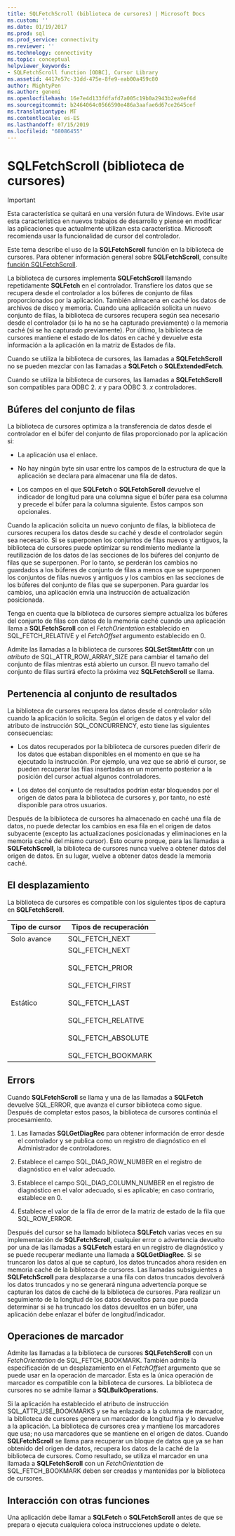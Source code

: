 ```yaml
---
title: SQLFetchScroll (biblioteca de cursores) | Microsoft Docs
ms.custom: ''
ms.date: 01/19/2017
ms.prod: sql
ms.prod_service: connectivity
ms.reviewer: ''
ms.technology: connectivity
ms.topic: conceptual
helpviewer_keywords:
- SQLFetchScroll function [ODBC], Cursor Library
ms.assetid: 4417e57c-31dd-475e-8fe9-eab00a459c80
author: MightyPen
ms.author: genemi
ms.openlocfilehash: 16e7e4d133fdfafd7a005c19b0a2943b2ea9ef6d
ms.sourcegitcommit: b2464064c0566590e486a3aafae6d67ce2645cef
ms.translationtype: MT
ms.contentlocale: es-ES
ms.lasthandoff: 07/15/2019
ms.locfileid: "68086455"
---
```

# <a name="sqlfetchscroll-cursor-library"></a>SQLFetchScroll (biblioteca de cursores)
> [!IMPORTANT]  
>  Esta característica se quitará en una versión futura de Windows. Evite usar esta característica en nuevos trabajos de desarrollo y piense en modificar las aplicaciones que actualmente utilizan esta característica. Microsoft recomienda usar la funcionalidad de cursor del controlador.  
  
 Este tema describe el uso de la **SQLFetchScroll** función en la biblioteca de cursores. Para obtener información general sobre **SQLFetchScroll**, consulte [función SQLFetchScroll](../../../odbc/reference/syntax/sqlfetchscroll-function.md).  
  
 La biblioteca de cursores implementa **SQLFetchScroll** llamando repetidamente **SQLFetch** en el controlador. Transfiere los datos que se recupera desde el controlador a los búferes de conjunto de filas proporcionados por la aplicación. También almacena en caché los datos de archivos de disco y memoria. Cuando una aplicación solicita un nuevo conjunto de filas, la biblioteca de cursores recupera según sea necesario desde el controlador (si lo ha no se ha capturado previamente) o la memoria caché (si se ha capturado previamente). Por último, la biblioteca de cursores mantiene el estado de los datos en caché y devuelve esta información a la aplicación en la matriz de Estados de fila.  
  
 Cuando se utiliza la biblioteca de cursores, las llamadas a **SQLFetchScroll** no se pueden mezclar con las llamadas a **SQLFetch** o **SQLExtendedFetch**.  
  
 Cuando se utiliza la biblioteca de cursores, las llamadas a **SQLFetchScroll** son compatibles para ODBC 2. *x* y para ODBC 3. *x* controladores.  
  
## <a name="rowset-buffers"></a>Búferes del conjunto de filas  
 La biblioteca de cursores optimiza a la transferencia de datos desde el controlador en el búfer del conjunto de filas proporcionado por la aplicación si:  
  
-   La aplicación usa el enlace.  
  
-   No hay ningún byte sin usar entre los campos de la estructura de que la aplicación se declara para almacenar una fila de datos.  
  
-   Los campos en el que **SQLFetch** o **SQLFetchScroll** devuelve el indicador de longitud para una columna sigue el búfer para esa columna y precede el búfer para la columna siguiente. Estos campos son opcionales.  
  
 Cuando la aplicación solicita un nuevo conjunto de filas, la biblioteca de cursores recupera los datos desde su caché y desde el controlador según sea necesario. Si se superponen los conjuntos de filas nuevos y antiguos, la biblioteca de cursores puede optimizar su rendimiento mediante la reutilización de los datos de las secciones de los búferes del conjunto de filas que se superponen. Por lo tanto, se perderán los cambios no guardados a los búferes de conjunto de filas a menos que se superponen los conjuntos de filas nuevos y antiguos y los cambios en las secciones de los búferes del conjunto de filas que se superponen. Para guardar los cambios, una aplicación envía una instrucción de actualización posicionada.  
  
 Tenga en cuenta que la biblioteca de cursores siempre actualiza los búferes del conjunto de filas con datos de la memoria caché cuando una aplicación llama a **SQLFetchScroll** con el *FetchOrientation* establecido en SQL_FETCH_RELATIVE y el *FetchOffset* argumento establecido en 0.  
  
 Admite las llamadas a la biblioteca de cursores **SQLSetStmtAttr** con un *atributo* de SQL_ATTR_ROW_ARRAY_SIZE para cambiar el tamaño del conjunto de filas mientras está abierto un cursor. El nuevo tamaño del conjunto de filas surtirá efecto la próxima vez **SQLFetchScroll** se llama.  
  
## <a name="result-set-membership"></a>Pertenencia al conjunto de resultados  
 La biblioteca de cursores recupera los datos desde el controlador sólo cuando la aplicación lo solicita. Según el origen de datos y el valor del atributo de instrucción SQL_CONCURRENCY, esto tiene las siguientes consecuencias:  
  
-   Los datos recuperados por la biblioteca de cursores pueden diferir de los datos que estaban disponibles en el momento en que se ha ejecutado la instrucción. Por ejemplo, una vez que se abrió el cursor, se pueden recuperar las filas insertadas en un momento posterior a la posición del cursor actual algunos controladores.  
  
-   Los datos del conjunto de resultados podrían estar bloqueados por el origen de datos para la biblioteca de cursores y, por tanto, no esté disponible para otros usuarios.  
  
 Después de la biblioteca de cursores ha almacenado en caché una fila de datos, no puede detectar los cambios en esa fila en el origen de datos subyacente (excepto las actualizaciones posicionadas y eliminaciones en la memoria caché del mismo cursor). Esto ocurre porque, para las llamadas a **SQLFetchScroll**, la biblioteca de cursores nunca vuelve a obtener datos del origen de datos. En su lugar, vuelve a obtener datos desde la memoria caché.  
  
## <a name="scrolling"></a>El desplazamiento  
 La biblioteca de cursores es compatible con los siguientes tipos de captura en **SQLFetchScroll**.  
  
|Tipo de cursor|Tipos de recuperación|  
|-----------------|-----------------|  
|Solo avance|SQL_FETCH_NEXT|  
|Estático|SQL_FETCH_NEXT<br /><br /> SQL_FETCH_PRIOR<br /><br /> SQL_FETCH_FIRST<br /><br /> SQL_FETCH_LAST<br /><br /> SQL_FETCH_RELATIVE<br /><br /> SQL_FETCH_ABSOLUTE<br /><br /> SQL_FETCH_BOOKMARK|  
  
## <a name="errors"></a>Errors  
 Cuando **SQLFetchScroll** se llama y una de las llamadas a **SQLFetch** devuelve SQL_ERROR, que avanza el cursor biblioteca como sigue. Después de completar estos pasos, la biblioteca de cursores continúa el procesamiento.  
  
1.  Las llamadas **SQLGetDiagRec** para obtener información de error desde el controlador y se publica como un registro de diagnóstico en el Administrador de controladores.  
  
2.  Establece el campo SQL_DIAG_ROW_NUMBER en el registro de diagnóstico en el valor adecuado.  
  
3.  Establece el campo SQL_DIAG_COLUMN_NUMBER en el registro de diagnóstico en el valor adecuado, si es aplicable; en caso contrario, establece en 0.  
  
4.  Establece el valor de la fila de error de la matriz de estado de la fila que SQL_ROW_ERROR.  
  
 Después del cursor se ha llamado biblioteca **SQLFetch** varias veces en su implementación de **SQLFetchScroll**, cualquier error o advertencia devuelto por una de las llamadas a **SQLFetch** estará en un registro de diagnóstico y se puede recuperar mediante una llamada a **SQLGetDiagRec**. Si se truncaron los datos al que se capturó, los datos truncados ahora residen en memoria caché de la biblioteca de cursores. Las llamadas subsiguientes a **SQLFetchScroll** para desplazarse a una fila con datos truncados devolverá los datos truncados y no se generará ninguna advertencia porque se capturan los datos de caché de la biblioteca de cursores. Para realizar un seguimiento de la longitud de los datos devueltos para que pueda determinar si se ha truncado los datos devueltos en un búfer, una aplicación debe enlazar el búfer de longitud/indicador.  
  
## <a name="bookmark-operations"></a>Operaciones de marcador  
 Admite las llamadas a la biblioteca de cursores **SQLFetchScroll** con un *FetchOrientation* de SQL_FETCH_BOOKMARK. También admite la especificación de un desplazamiento en el *FetchOffset* argumento que se puede usar en la operación de marcador. Esta es la única operación de marcador es compatible con la biblioteca de cursores. La biblioteca de cursores no se admite llamar a **SQLBulkOperations**.  
  
 Si la aplicación ha establecido el atributo de instrucción SQL_ATTR_USE_BOOKMARKS y se ha enlazado a la columna de marcador, la biblioteca de cursores genera un marcador de longitud fija y lo devuelve a la aplicación. La biblioteca de cursores crea y mantiene los marcadores que usa; no usa marcadores que se mantiene en el origen de datos. Cuando **SQLFetchScroll** se llama para recuperar un bloque de datos que ya se han obtenido del origen de datos, recupera los datos de la caché de la biblioteca de cursores. Como resultado, se utiliza el marcador en una llamada a **SQLFetchScroll** con un *FetchOrientation* de SQL_FETCH_BOOKMARK deben ser creadas y mantenidas por la biblioteca de cursores.  
  
## <a name="interaction-with-other-functions"></a>Interacción con otras funciones  
 Una aplicación debe llamar a **SQLFetch** o **SQLFetchScroll** antes de que se prepara o ejecuta cualquiera coloca instrucciones update o delete.
